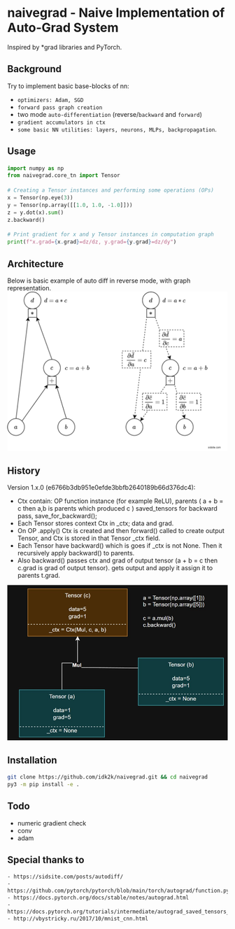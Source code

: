 # naivegrad - Naive Implementation of Auto-Grad System
Inspired by *grad libraries and PyTorch.
## Background
Try to implement basic base-blocks of nn:
- `optimizers: Adam, SGD`
- `forward pass graph creation`
- two mode `auto-differentiation` (reverse/`backward` and `forward`)
- `gradient accumulators in ctx`
- `some basic NN utilities: layers, neurons, MLPs, backpropagation`.

## Usage

```python
import numpy as np
from naivegrad.core_tn import Tensor

# Creating a Tensor instances and performing some operations (OPs)
x = Tensor(np.eye(3))
y = Tensor(np.array([[1.0, 1.0, -1.0]]))
z = y.dot(x).sum()
z.backward()

# Print gradient for x and y Tensor instances in computation graph
print(f"x.grad={x.grad}=dz/dz, y.grad={y.grad}=dz/dy")
```

## Architecture

Below is basic example of auto diff in reverse mode, with graph representation.\
<img src="resources/images/topology.png" alt="topology" width="600"/>

## History

Version 1.x.0 (e6766b3db951e0efde3bbfb2640189b66d376dc4):
- Ctx contain: OP function instance (for example ReLU), parents ( a + b = c then a,b is parents which produced c )
saved_tensors for backward pass, save_for_backward();
- Each Tensor stores context Ctx in _ctx; data and grad.
- On OP .apply() Ctx is created and then forward() called to create output Tensor, and Ctx is stored in that Tensor _ctx field.
- Each Tensor have backward() which is goes if _ctx is not None. Then it recursively apply backward() to parents.
- Also backward() passes ctx and grad of output tensor (a + b = c then c.grad  is grad of output tensor). gets output and apply it assign it to parents t.grad.


<img src="resources/images/graph_examplev100.jpg" alt="graph_1" width="600"/>

## Installation

```bash
git clone https://github.com/idk2k/naivegrad.git && cd naivegrad
py3 -m pip install -e .
```

## Todo
- numeric gradient check
- conv
- adam

## Special thanks to
    - https://sidsite.com/posts/autodiff/
    - https://github.com/pytorch/pytorch/blob/main/torch/autograd/function.py
    - https://docs.pytorch.org/docs/stable/notes/autograd.html
    - https://docs.pytorch.org/tutorials/intermediate/autograd_saved_tensors_hooks_tutorial.html
    - http://vbystricky.ru/2017/10/mnist_cnn.html